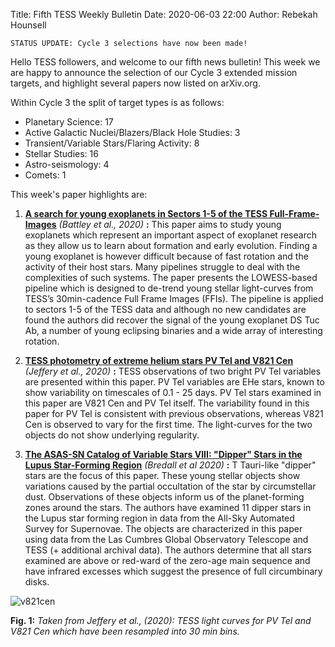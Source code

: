 Title: Fifth TESS Weekly Bulletin
Date: 2020-06-03 22:00
Author: Rebekah Hounsell

`STATUS UPDATE: Cycle 3 selections have now been made!`

Hello TESS followers, and welcome to our fifth news bulletin! This week we are happy to announce the selection of our Cycle 3 extended mission targets, and highlight several papers now listed on arXiv.org.

Within Cycle 3 the split of target types is as follows:

* Planetary Science: 17
* Active Galactic Nuclei/Blazers/Black	Hole Studies: 3
* Transient/Variable Stars/Flaring Activity: 8
* Stellar Studies: 16
* Astro-seismology: 4
* Comets: 1

This week's paper highlights are:

1. **[A search for young exoplanets in Sectors 1-5 of the TESS Full-Frame-Images](https://arxiv.org/abs/2006.01721)** *(Battley et al., 2020)* **:**
This paper aims to study young exoplanets which represent an important aspect of exoplanet research as they allow us to learn about formation and early evolution. Finding a young exoplanet is however difficult because of fast rotation and the activity of their host stars. Many pipelines struggle to deal with the complexities of such systems. The paper presents the LOWESS-based pipeline which is designed to de-trend young stellar light-curves from TESS’s 30min-cadence Full Frame Images (FFIs). The pipeline is applied to sectors 1-5 of the TESS data and although no new candidates are found the authors did recover the signal of the young exoplanet DS Tuc Ab, a number of young eclipsing binaries and a wide array of interesting rotation.

2. **[TESS photometry of extreme helium stars PV Tel and V821 Cen](https://arxiv.org/abs/2006.00946)** *(Jeffery et al., 2020)* **:**
TESS observations of two bright PV Tel variables are presented within this paper. PV Tel variables are EHe stars, known to show variability on timescales of 0.1 - 25 days. PV Tel stars examined in this paper are V821 Cen and PV Tel itself. The variability found in this paper for PV Tel is consistent with previous observations, whereas V821 Cen is observed to vary for the first time. The light-curves for the two objects do not show underlying regularity.


3. **[The ASAS-SN Catalog of Variable Stars VIII: "Dipper" Stars in the Lupus Star-Forming Region](https://arxiv.org/abs/2005.14201)** *(Bredall et al 2020)* **:**
T Tauri-like "dipper" stars are	the focus of this paper. These young stellar objects show variations caused by the	partial occultation of the star by circumstellar dust. Observations of these objects inform us of the planet-forming zones around the stars. The authors have examined 11 dipper stars in the Lupus star forming region in data from the All-Sky Automated Survey for Supernovae. The objects are characterized in this paper using data from the Las Cumbres Global Observatory Telescope and TESS (+ additional archival data). The authors determine that all stars examined are above or red-ward of the zero-age main sequence and have infrared excesses which suggest the presence of full circumbinary disks.

![v821cen](images/v821cen.png)

**Fig. 1:** *Taken from Jeffery et al., (2020): TESS light curves for PV Tel and V821 Cen which have been resampled into  30 min bins.*



